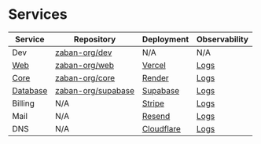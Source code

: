 
# Services

| Service  | Repository | Deployment | Observability 
| -------- | ---------- | ----------- | ----------- 
| Dev | [zaban-org/dev](https://github.com/zaban-org/dev) | N/A | N/A 
| [Web](https://zaban.ai) | [zaban-org/web](https://github.com/zaban-org/web) | [Vercel](https://vercel.com/zaban/web/deployments) | [Logs](https://vercel.com/zaban/web/logs?timeline=pastHour) 
| [Core](https://core.zaban.ai)     | [zaban-org/core](https://github.com/zaban-org/core) | [Render](https://dashboard.render.com/web/srv-ctfl5hl2ng1s738koivg/events) | [Logs](https://dashboard.render.com/web/srv-ctfl5hl2ng1s738koivg/logs?r=1h) 
| [Database](https://edge.zaban.ai) | [zaban-org/supabase](https://github.com/zaban-org/supabase) | [Supabase](https://supabase.com/dashboard/org/xfzzkbcscrfwttoidigy/usage) | [Logs](https://supabase.com/dashboard/project/ufebcvbnfoopvrssncfv/logs/explorer?q=select%0A++cast%28timestamp+as+datetime%29+as+timestamp%2C%0A++event_message%2C+metadata+%0Afrom+edge_logs+%0Alimit+100) 
| Billing | N/A | [Stripe](https://dashboard.stripe.com/test/dashboard) | [Logs](https://dashboard.stripe.com/test/payments) 
| Mail | N/A | [Resend](https://resend.com/emails) | [Logs](https://resend.com/logs) 
| DNS | N/A | [Cloudflare](https://dash.cloudflare.com/3fdc57d9c28cf7f48aac59bb47c02b0b/zaban.ai/dns/records) | [Logs](https://dash.cloudflare.com/3fdc57d9c28cf7f48aac59bb47c02b0b/zaban.ai/analytics/traffic) | 
